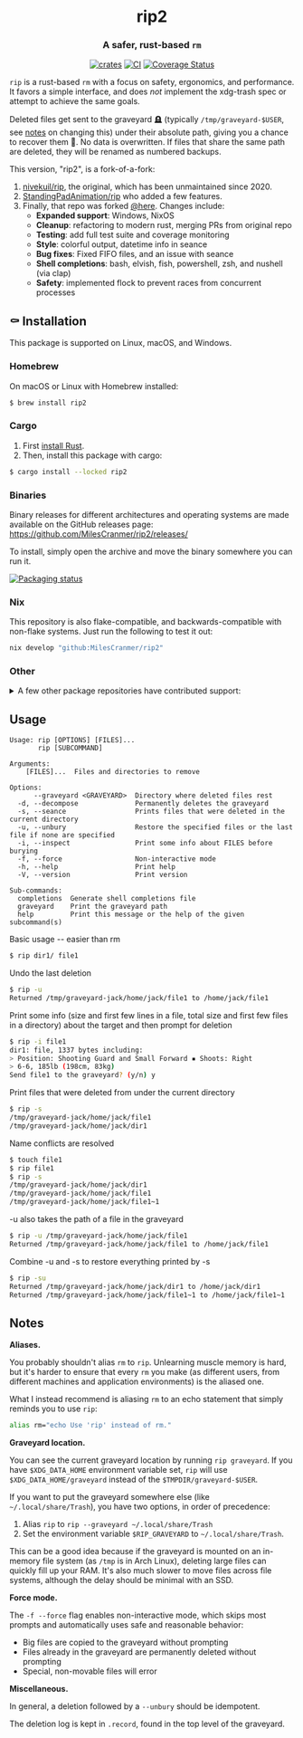 <div align="center">

# rip2

### A safer, rust-based `rm`

[![crates](https://img.shields.io/crates/v/rip2.svg)](https://crates.io/crates/rip2)
[![CI](https://github.com/MilesCranmer/rip2/actions/workflows/ci.yml/badge.svg)](https://github.com/MilesCranmer/rip2/actions/workflows/ci.yml)
[![Coverage Status](https://coveralls.io/repos/github/MilesCranmer/rip2/badge.svg?branch=master)](https://coveralls.io/github/MilesCranmer/rip2?branch=master)

</div>

`rip` is a rust-based `rm` with a focus on safety, ergonomics, and performance.  It favors a simple interface, and does *not* implement the xdg-trash spec or attempt to achieve the same goals.

Deleted files get sent to the graveyard 🪦 (typically `/tmp/graveyard-$USER`, see [notes](#notes) on changing this) under their absolute path, giving you a chance to recover them 🧟. No data is overwritten. If files that share the same path are deleted, they will be renamed as numbered backups.

This version, "rip2", is a fork-of-a-fork:

1. [nivekuil/rip](https://github.com/nivekuil/rip), the original, which has been unmaintained since 2020.
2. [StandingPadAnimation/rip](https://github.com/StandingPadAnimations/rip) who added a few features.
3. Finally, that repo was forked [@here](https://github.com/MilesCranmer/rip2). Changes include:
    - **Expanded support**: Windows, NixOS
    - **Cleanup**: refactoring to modern rust, merging PRs from original repo
    - **Testing**: add full test suite and coverage monitoring
    - **Style**: colorful output, datetime info in seance
    - **Bug fixes**: Fixed FIFO files, and an issue with seance
    - **Shell completions**: bash, elvish, fish, powershell, zsh, and nushell (via clap)
    - **Safety**: implemented flock to prevent races from concurrent processes

## ⚰️ Installation

This package is supported on Linux, macOS, and Windows.

### Homebrew

On macOS or Linux with Homebrew installed:

```bash
$ brew install rip2
```

### Cargo

1. First [install Rust](https://doc.rust-lang.org/cargo/getting-started/installation.html).
2. Then, install this package with cargo:

```bash
$ cargo install --locked rip2
```

### Binaries

Binary releases for different architectures and operating systems are
made available on the GitHub releases page: https://github.com/MilesCranmer/rip2/releases/

To install, simply open the archive and move the binary somewhere you can run it.

[![Packaging status](https://repology.org/badge/vertical-allrepos/rip2.svg?columns=2)](https://repology.org/project/rip2/versions)

### Nix

This repository is also flake-compatible, and backwards-compatible with non-flake systems. Just run the following to test it out:

```bash
nix develop "github:MilesCranmer/rip2"
```

### Other

<details><summary>A few other package repositories have contributed support:</summary>


### Additional Nix options

The repo uses `flake-compat` for compatibility, and `naersk` to build the Rust package from source.

<details><summary>Details:</summary>

**Add To Path Temporarily (With Flakes)**:

```bash
nix shell "github:MilesCranmer/rip2"
```

**Flake minimal setup**:

```nix
# flake.nix
{
  inputs = {
    nixpkgs.url = "github:NixOS/nixpkgs/nixos-unstable";
    rip2 = {
      url = "github:MilesCranmer/rip2";
      inputs.nixpkgs.follows = "nixpkgs";
    };
  };

  outputs = inputs@{ self, nixpkgs, rip2, ... }:
  {
    nixosConfigurations.your-host = let
      system = "x86_64-linux";  # or your system
      lib = nixpkgs.lib;
    in lib.nixosSystem {
      inherit system;
      modules = [
        ./configuration.nix # or other configuration options
        # ...
        {
          environment.systemPackages = [
            rip2.packages.${system}.default
          ];
        }
      ];
    };
  };
}
```
</details>


### openSUSE

```
zypper ar -f obs://utilities
zypper in rip2
```

</details>

## Usage

```text
Usage: rip [OPTIONS] [FILES]...
       rip [SUBCOMMAND]

Arguments:
    [FILES]...  Files and directories to remove

Options:
      --graveyard <GRAVEYARD>  Directory where deleted files rest
  -d, --decompose              Permanently deletes the graveyard
  -s, --seance                 Prints files that were deleted in the current directory
  -u, --unbury                 Restore the specified files or the last file if none are specified
  -i, --inspect                Print some info about FILES before burying
  -f, --force                  Non-interactive mode
  -h, --help                   Print help
  -V, --version                Print version

Sub-commands:
  completions  Generate shell completions file
  graveyard    Print the graveyard path
  help         Print this message or the help of the given subcommand(s)
```

Basic usage -- easier than rm

```bash
$ rip dir1/ file1
```

Undo the last deletion

```bash
$ rip -u
Returned /tmp/graveyard-jack/home/jack/file1 to /home/jack/file1
```

Print some info (size and first few lines in a file, total size and first few files in a directory) about the target and then prompt for deletion

```bash
$ rip -i file1
dir1: file, 1337 bytes including:
> Position: Shooting Guard and Small Forward ▪ Shoots: Right
> 6-6, 185lb (198cm, 83kg)
Send file1 to the graveyard? (y/n) y
```

Print files that were deleted from under the current directory

```bash
$ rip -s
/tmp/graveyard-jack/home/jack/file1
/tmp/graveyard-jack/home/jack/dir1
```

Name conflicts are resolved

```bash
$ touch file1
$ rip file1
$ rip -s
/tmp/graveyard-jack/home/jack/dir1
/tmp/graveyard-jack/home/jack/file1
/tmp/graveyard-jack/home/jack/file1~1
```

-u also takes the path of a file in the graveyard

```bash
$ rip -u /tmp/graveyard-jack/home/jack/file1
Returned /tmp/graveyard-jack/home/jack/file1 to /home/jack/file1
```

Combine -u and -s to restore everything printed by -s

```bash
$ rip -su
Returned /tmp/graveyard-jack/home/jack/dir1 to /home/jack/dir1
Returned /tmp/graveyard-jack/home/jack/file1~1 to /home/jack/file1~1
```

## Notes

**Aliases.**

You probably shouldn't alias `rm` to `rip`.  Unlearning muscle memory is hard, but it's harder to ensure that every `rm` you make (as different users, from different machines and application environments) is the aliased one.

What I instead recommend is aliasing `rm` to an echo statement that simply reminds you to use `rip`:

```bash
alias rm="echo Use 'rip' instead of rm."
```

**Graveyard location.**

You can see the current graveyard location by running `rip graveyard`.
If you have `$XDG_DATA_HOME` environment variable set, `rip` will use `$XDG_DATA_HOME/graveyard` instead of the `$TMPDIR/graveyard-$USER`.

If you want to put the graveyard somewhere else (like `~/.local/share/Trash`), you have two options, in order of precedence:

  1. Alias `rip` to `rip --graveyard ~/.local/share/Trash`
  2. Set the environment variable `$RIP_GRAVEYARD` to `~/.local/share/Trash`.

This can be a good idea because if the graveyard is mounted on an in-memory file system (as `/tmp` is in Arch Linux), deleting large files can quickly fill up your RAM. It's also much slower to move files across file systems, although the delay should be minimal with an SSD.

**Force mode.**

The `-f --force` flag enables non-interactive mode, which skips most prompts and automatically uses safe and reasonable behavior:

- Big files are copied to the graveyard without prompting
- Files already in the graveyard are permanently deleted without prompting
- Special, non-movable files will error

**Miscellaneous.**

In general, a deletion followed by a `--unbury` should be idempotent.

The deletion log is kept in `.record`, found in the top level of the graveyard.
